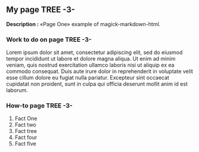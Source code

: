 ## My page TREE -3-

**Description :** «Page One» example of magick-markdown-html.

### Work to do on page TREE -3-

Lorem ipsum dolor sit amet, consectetur adipiscing elit, sed do eiusmod tempor incididunt ut labore et dolore magna aliqua. Ut enim ad minim veniam, quis nostrud exercitation ullamco laboris nisi ut aliquip ex ea commodo consequat. Duis aute irure dolor in reprehenderit in voluptate velit esse cillum dolore eu fugiat nulla pariatur. Excepteur sint occaecat cupidatat non proident, sunt in culpa qui officia deserunt mollit anim id est laborum.

### How-to page TREE -3-

1.  Fact One
1.  Fact two
1.  Fact tree
1.  Fact four
1.  Fact five